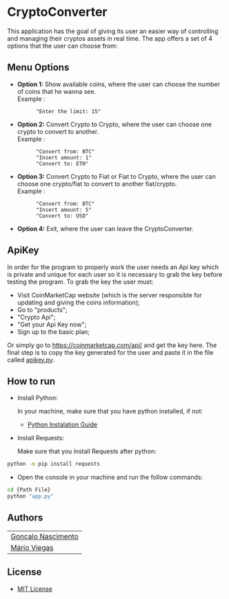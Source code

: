 # CryptoConverter

This application has the goal of giving its user an easier way of controlling and managing their cryptos assets in real time.
The app offers a set of 4 options that the user can choose from:
## Menu Options
- **Option 1:** Show available coins, where the user can choose the number of coins that he wanna see.  
Example : 
            
            "Enter the limit: 15"
            
- **Option 2:** Convert Crypto to Crypto, where the user can choose one crypto to convert to another.  
Example :
            
            "Convert from: BTC"
            "Insert amount: 1"     
            "Convert to: ETH"
- **Option 3:** Convert Crypto to Fiat or Fiat to Crypto, where the user can choose one crypto/fiat to convert to another fiat/crypto.  
Example : 
            
            "Convert from: BTC"
            "Insert amount: 5"
            "Convert to: USD"
- **Option 4:** Exit, where the user can leave the CryptoConverter.

## ApiKey
In order for the program to properly work the user needs an Api key which is private and unique for each user so it is necessary to grab the key before testing the program.
To grab the key the user must:
 - Visit CoinMarketCap website (which is the server responsible for updating and giving the coins information);
 - Go to "products";
 - "Crypto Api";
 - "Get your Api Key now";
 - Sign up to the basic plan;

 Or simply go to https://coinmarketcap.com/api/ and get the key here.
 The final step is to copy the key generated for the user and paste it in the file called [apikey.py](https://github.com/Gigolino2001/CryptoConverter/blob/main/App/apikey.py).

## How to run
- Install Python:

    In your machine, make sure that you have python installed, if not:
  - [Python Instalation Guide](https://www.python.org/downloads/)

- Install Requests:
    
    Make sure that you install Requests after python:

```bash
python -m pip install requests
 ```
 
- Open the console in your machine and run the follow commands:

```bash
cd {Path File}
python "app.py" 
 ```

## Authors
|                                                       |
|-------------------------------------------------------|
| [Gonçalo Nascimento](https://github.com/Gigolino2001) |
| [Mário Viegas](https://github.com/Marioviegas2001)    |


## License
- [MIT License](https://github.com/Gigolino2001/CryptoConverter/blob/main/LICENSE)
